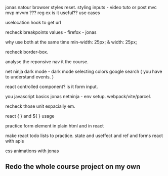 jonas natour  browser styles reset. 
styling inputs - video tuto or post
mvc mvp mvvm ???
reg ex is it useful?? use cases 

uselocation hook to get url

recheck breakpoints values - firefox - jonas 

why use both at the same time min-width: 25px; & width: 25px;

recheck border-box. 

analyse the reponsive nav it the course.

net ninja dark mode - dark mode selecting colors google search ( you have to understand events. )

react controlled component? is it form input.

you javascript basics jonas netninja - env setup. webpack/vite/parcel.

recheck those unit espacially em.

react { } and ${ } usage 

practice form element in plain html and in react

make react todo lists to practice. state and useffect and ref and forms
react with apis

css animations with jonas

## Redo the whole course project on my own
